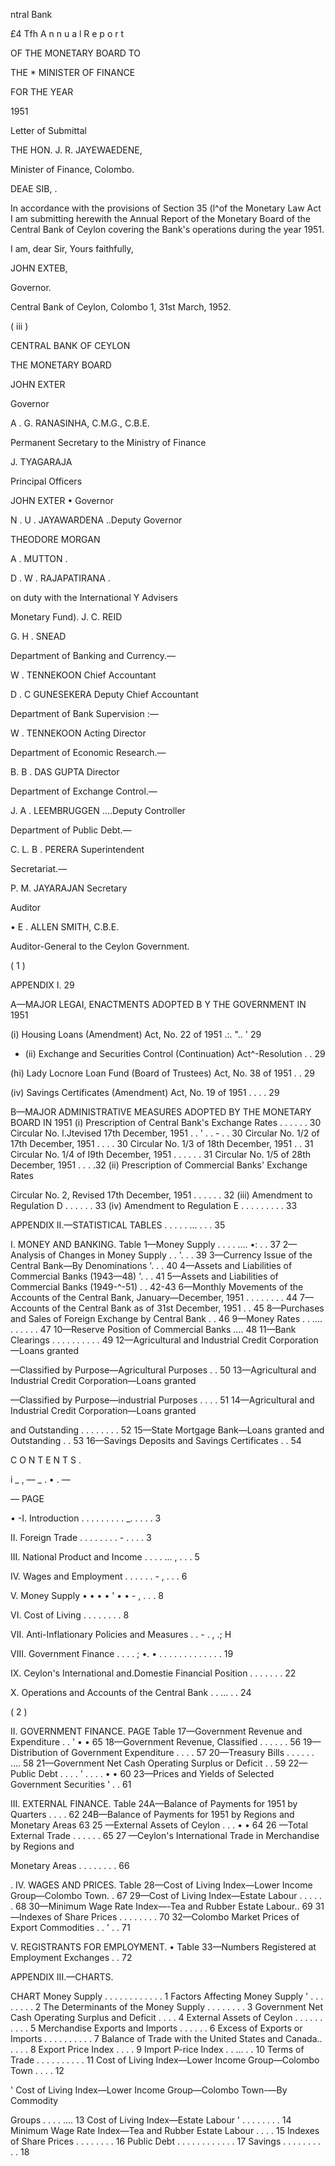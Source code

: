 ntral Bank

£4 Tfh A n n u a l R e p o r t

OF THE MONETARY BOARD TO

THE * MINISTER OF FINANCE

FOR THE YEAR

1951

Letter of Submittal

THE HON. J. R. JAYEWAEDENE,

Minister of Finance, Colombo.

DEAE SIB, .

In accordance with the provisions of Section 35 (l^of the Monetary Law Act I am submitting herewith the Annual Report of the Monetary Board of the Central Bank of Ceylon covering the Bank's operations during the year 1951.

I am, dear Sir, Yours faithfully,

JOHN EXTEB,

Governor.

Central Bank of Ceylon, Colombo 1, 31st March, 1952.

( iii )

CENTRAL BANK OF CEYLON

THE MONETARY BOARD

JOHN EXTER

Governor

A . G. RANASINHA, C.M.G., C.B.E.

Permanent Secretary to the Ministry of Finance

J. TYAGARAJA

Principal Officers

JOHN EXTER • Governor

N . U . JAYAWARDENA ..Deputy Governor

THEODORE MORGAN

A . MUTTON .

D . W . RAJAPATIRANA .

on duty with the International Y Advisers

Monetary Fund). J. C. REID

G. H . SNEAD

Department of Banking and Currency.—

W . TENNEKOON Chief Accountant

D . C GUNESEKERA Deputy Chief Accountant

Department of Bank Supervision :—

W . TENNEKOON Acting Director

Department of Economic Research.—

B. B . DAS GUPTA Director

Department of Exchange Control.—

J. A . LEEMBRUGGEN ....Deputy Controller

Department of Public Debt.—

C. L. B . PERERA Superintendent

Secretariat.—

P. M. JAYARAJAN Secretary

Auditor

• E . ALLEN SMITH, C.B.E.

Auditor-General to the Ceylon Government.

( 1 )

APPENDIX I. 29

A—MAJOR LEGAI, ENACTMENTS ADOPTED B Y THE GOVERNMENT IN 1951

(i) Housing Loans (Amendment) Act, No. 22 of 1951 .:. ".. ' 29

- (ii) Exchange and Securities Control (Continuation) Act^-Resolution . . 29

(hi) Lady Locnore Loan Fund (Board of Trustees) Act, No. 38 of 1951 . . 29

(iv) Savings Certificates (Amendment) Act, No. 19 of 1951 . . . . 29

B—MAJOR ADMINISTRATIVE MEASURES ADOPTED BY THE MONETARY BOARD IN 1951 (i) Prescription of Central Bank's Exchange Rates . . . . . . 30 Circular No. l.Jtevised 17th December, 1951 . . ' . . - . . 30 Circular No. 1/2 of 17th December, 1951 . . . . 30 Circular No. 1/3 of 18th December, 1951 . . 31 Circular No. 1/4 of I9th December, 1951 . . . . . . 31 Circular No. 1/5 of 28th December, 1951 . . . .32 (ii) Prescription of Commercial Banks' Exchange Rates

Circular No. 2, Revised 17th December, 1951 . . . . . . 32 (iii) Amendment to Regulation D . . . . . . 33 (iv) Amendment to Regulation E . . . . . . . . . 33

APPENDIX II.—STATISTICAL TABLES . . . . . ... . . . 35

I. MONEY AND BANKING. Table 1—Money Supply . . . . .... •: . . 37 2—Analysis of Changes in Money Supply . . '. . . 39 3—Currency Issue of the Central Bank—By Denominations '. . . 40 4—Assets and Liabilities of Commercial Banks (1943—48) '. . . 41 5—Assets and Liabilities of Commercial Banks (1949-^-51) . . 42-43 6—Monthly Movements of the Accounts of the Central Bank, Janu­ary—December, 1951 . . . . . . . . 44 7—Accounts of the Central Bank as of 31st December, 1951 . . 45 8—Purchases and Sales of Foreign Exchange by Central Bank . . 46 9—Money Rates . . .... . . . . . . 47 10—Reserve Position of Commercial Banks .... 48 11—Bank Clearings . . . . . . . . . . 49 12—Agricultural and Industrial Credit Corporation—Loans granted

—Classified by Purpose—Agricultural Purposes . . 50 13—Agricultural and Industrial Credit Corporation—Loans granted

—Classified by Purpose—industrial Purposes . . . . 51 14—Agricultural and Industrial Credit Corporation—Loans granted

and Outstanding . . . . . . . . 52 15—State Mortgage Bank—Loans granted and Outstanding . . 53 16—Savings Deposits and Savings Certificates . . 54

C O N T E N T S .

i _ , — _ . • . —

— PAGE

• -I. Introduction . . . . . . . . . _. . . . . 3

II. Foreign Trade . . . . . . . . - . . . . 3

III. National Product and Income . . . . ... , . . . 5

IV. Wages and Employment . . . . . . - , . . . 6

V. Money Supply • • • • ' • • - , . . . 8

VI. Cost of Living . . . . . . . . 8

VII. Anti-Inflationary Policies and Measures . . - . , .; H

VIII. Government Finance . . . . ; •. • . . . . . . . . . . . . . 19

IX. Ceylon's International and.Domestie Financial Position . . . . . . . 22

X. Operations and Accounts of the Central Bank . . ... . . 24

( 2 )

II. GOVERNMENT FINANCE. PAGE Table 17—Government Revenue and Expenditure . . ' • • 65 18—Government Revenue, Classified . . . . . . 56 19—Distribution of Government Expenditure . . . . 57 20—Treasury Bills . . . . . . .... 58 21—Government Net Cash Operating Surplus or Deficit . . 59 22—Public Debt . . . . ' . . . . • • 60 23—Prices and Yields of Selected Government Securities ' . . 61

III. EXTERNAL FINANCE. Table 24A—Balance of Payments for 1951 by Quarters . . . . 62 24B—Balance of Payments for 1951 by Regions and Monetary Areas 63 25 —External Assets of Ceylon . . . • • 64 26 —Total External Trade . . . . . . 65 27 —Ceylon's International Trade in Merchandise by Regions and

Monetary Areas . . . . . . . . 66

. IV. WAGES AND PRICES. Table 28—Cost of Living Index—Lower Income Group—Colombo Town. . 67 29—Cost of Living Index—Estate Labour . . . . . . 68 30—Minimum Wage Rate Index—-Tea and Rubber Estate Labour.. 69 31—Indexes of Share Prices . . . . . . . . 70 32—Colombo Market Prices of Export Commodities . . ' . . 71

V. REGISTRANTS FOR EMPLOYMENT. • Table 33—Numbers Registered at Employment Exchanges . . 72

APPENDIX III.—CHARTS.

CHART Money Supply . . . . . . . . . . . . 1 Factors Affecting Money Supply ' . . . . . . . . 2 The Determinants of the Money Supply . . . . . . . . 3 Government Net Cash Operating Surplus and Deficit . . . . 4 External Assets of Ceylon . . . . . . . . . . 5 Merchandise Exports and Imports . . . . . . 6 Excess of Exports or Imports . . . . . . . . . . 7 Balance of Trade with the United States and Canada.. . . . . 8 Export Price Index . . . . 9 Import P-rice Index . . ... . . 10 Terms of Trade . . . . . . . . . . 11 Cost of Living Index—Lower Income Group—Colombo Town . . . . 12

' Cost of Living Index—Lower Income Group—Colombo Town-—By Commodity

Groups . . . . .... 13 Cost of Living Index—Estate Labour ' . . . . . . . . 14 Minimum Wage Rate Index—Tea and Rubber Estate Labour . . . . 15 Indexes of Share Prices . . . . . . . . 16 Public Debt . . . . . . . . . . . . 17 Savings . . . . . . . . . . 18